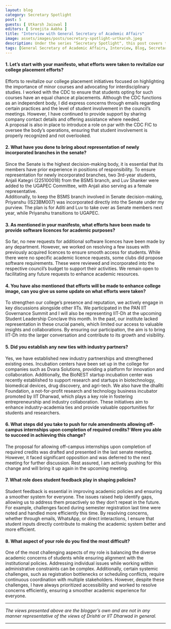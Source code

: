 ```yaml
---
layout: blog
category: Secretary Spotlight
post: 5
guests: [ Utkarsh Jaiswal ]
editors: [ Sreejita Aabha ]
title: "Interview with General Secretary of Academic Affairs"
image: assets/images/posts/secretary-spotlight-urtkarsh.jpeg
description: Under the series "Secretary Spotlight", this post covers the accomplishments, challenges faced, steps taken and the overall efforts made by the General Secretary of Academic Affairs. This interview raises crucial questions on college placements, student representation, industry collaborations, and policy changes regarding off-campus internships.
tags: [General Secretary of Academic Affairs, Interview, Blog, Secretary Spotlight]
--- 
```


	
#### 1. Let’s start with your manifesto, what efforts were taken to revitalize our college placement efforts?

Efforts to revitalize our college placement initiatives focused on highlighting the importance of minor courses and advocating for interdisciplinary studies. I worked with the CDC to ensure that students opting for such courses have an equal chance at placements. Although the CDC functions as an independent body, I did express concerns through emails regarding certain practices and the level of student involvement in the council’s meetings. However, I have continued to provide support by sharing company contact details and offering assistance where needed.  
A proposal is also in place to introduce a role on par with the CDC FIC to oversee the body’s operations, ensuring that student involvement is properly recognized and not overlooked.


#### 2. What have you done to bring about representation of newly incorporated branches in the senate?

Since the Senate is the highest decision-making body, it is essential that its members have prior experience in positions of responsibility. To ensure representation for newly incorporated branches, two 3rd-year students, Anjali Kategri (225100018)  from the BSMS branch, and Luv Shanker were added to the UGAPEC Committee, with Anjali also serving as a female representative.  
Additionally, to keep the BSMS branch involved in Senate decision-making, Priyanshu (IS23BM007) was incorporated directly into the Senate under my purview. The plan is for Aditi and Luv to take over as Senate members next year, while Priyanshu transitions to UGAPEC.


#### 3. As mentioned in your manifesto, what efforts have been made to provide software licences for academic purposes?

So far, no new requests for additional software licences have been made by any department. However, we worked on resolving a few issues with previously acquired licences to ensure smooth access for students. While there were no specific academic licence requests, some clubs did propose software requirements. These were reviewed and incorporated into the respective council’s budget to support their activities. We remain open to facilitating any future requests to enhance academic resources.


#### 4. You have also mentioned that efforts will be made to enhance college image, can you give us some update on what efforts were taken?

To strengthen our college’s presence and reputation, we actively engage in key discussions alongside other IITs. 
We participated in the PAN IIT Governance Summit and I will also be representing IIT-Dh at the upcoming Student Leadership Conclave this month. In the past, our institute lacked representation in these crucial panels, which limited our access to valuable insights and collaborations. By ensuring our participation, the aim is to bring IIT-Dh into the larger conversation and contribute to its growth and visibility.


#### 5. Did you establish any new ties with industry partners?

Yes, we have established new industry partnerships and strengthened existing ones. 
Incubation centers have been set up in the college for companies such as Dvara Solutions, providing a platform for innovation and collaboration. Additionally, the BioNEST startup incubation center was recently established to support research and startups in biotechnology, biomedical devices, drug discovery, and agri-tech. We also have the dhaRti Foundation, a not-for-profit research and technology business incubator promoted by IIT Dharwad, which plays a key role in fostering entrepreneurship and industry collaboration. 
These initiatives aim to enhance industry-academia ties and provide valuable opportunities for students and researchers.


#### 6. What steps did you take to push for rule amendments allowing off-campus internships upon completion of required credits? Were you able to succeed in achieving this change?

The proposal for allowing off-campus internships upon completion of required credits was drafted and presented in the last senate meeting. However, it faced significant opposition and was deferred to the next meeting for further discussion. Rest assured, I am actively pushing for this change and will bring it up again in the upcoming meeting.

#### 7. What role does student feedback play in shaping policies?

Student feedback is essential in improving academic policies and ensuring a smoother system for everyone. The issues raised help identify gaps, allowing us to address them proactively so they don’t repeat in the future. 
For example, challenges faced during semester registration last time were noted and handled more efficiently this time. By resolving concerns, whether through emails, WhatsApp, or direct interactions, I ensure that student inputs directly contribute to making the academic system better and more efficient.


#### 8. What aspect of your role do you find the most difficult?

One of the most challenging aspects of my role is balancing the diverse academic concerns of students while ensuring alignment with the institutional policies. Addressing individual issues while working within administrative constraints can be complex. Additionally, certain systemic challenges, such as registration bottlenecks or scheduling conflicts, require continuous coordination with multiple stakeholders. 
However, despite these challenges, I have always prioritized accessibility and worked to resolve concerns efficiently, ensuring a smoother academic experience for everyone.


---

*The views presented above are the blogger’s own and are not in any manner representative of the views of Drishti or IIT Dharwad in general.*

---